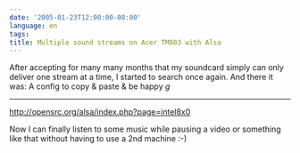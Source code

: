 ```yaml
---
date: '2005-01-23T12:00:00-00:00'
language: en
tags:
title: Multiple sound streams on Acer TM803 with Alsa
---
```



After accepting for many many months that my soundcard simply can only deliver one stream at a time, I started to search once again. And there it was: A config to copy & paste & be happy *g*

-------------------------------



<http://opensrc.org/alsa/index.php?page=intel8x0>



Now I can finally listen to some music while pausing a video or something like that without having to use a 2nd machine :-)